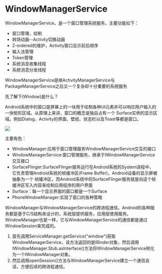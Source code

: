 # WindowManagerService
WindowManagerService，是一个窗口管理系统服务，主要功能如下：
* 窗口管理，绘制
* 转场动画--Activity切换动画
* Z-ordered的维护，Activity窗口显示前后顺序
* 输入法管理
* Token管理
* 系统消息收集线程
* 系统消息分发线程

WindowManagerService是继ActivityManagerService与PackageManagerService之后又一个复杂却十分重要的系统服务

先了解下(Window)是什么？

Android系统中的窗口是屏幕上的一块用于绘制各种UI元素并可以响应用户输入的一快矩形区域。从原理上来讲，窗口的概念是独自占有一个
Surface实例的显示区域。例如Dialog、Activity的界面、壁纸、状态栏以及Toast等都是窗口。

<img src="https://github.com/guoxiaoxing/android-open-source-project-analysis/raw/master/art/app/ui/WindowManagerService_class.png">

主要角色：
* WindowManager:应用于窗口管理服务WindowManagerService交互的接口
* WindowManagerService:窗口管理服务，继承于IWindowManagerService交互接口
* SurfaceFlinger:SurfaceFlinger服务运行在Android系统的System进程中，它负责管理Android系统的帧缓冲区(Frame Buffer)，Android设备的显示屏被抽象为一个
帧缓冲区，而Android系统中的SurfaceFlinger服务就是向这个帧缓冲区写入内容来绘制应用程序的用户界面
* Surface：每一个显示界面的窗口都是一个Surface
* PhoneWindowManager:实现了窗口的各种策略

WindowManager与WindowManagerService的跨进程通信。Android的各种服务都是基于C/S结构来设计的，系统层提供服务，应用层使用服务。
WindowManager也是一样，它与WindowManagerService的通信都是通过WindowSession来完成的。
1. 首先调用ServiceManager.getService("window")获取WindowManagerService，该方法返回的是IBinder对象，然后调用IWindowManager.Stub.asInterface()方法将WindowManagerService转化为一个IWindowManager对象。
2. 然后调用openSession()方法与WindowManagerService建立一个通信会话，方便后续的跨进程通信。



